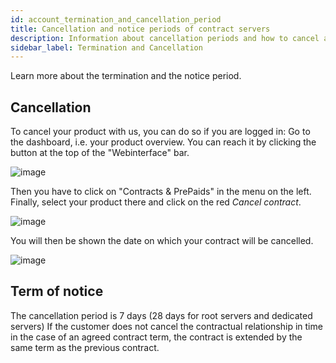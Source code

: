 ```yaml
---
id: account_termination_and_cancellation_period
title: Cancellation and notice periods of contract servers
description: Information about cancellation periods and how to cancel a contract server at ZAP-Hosting - ZAP-Hosting.com Documentation
sidebar_label: Termination and Cancellation
---
```


Learn more about the termination and the notice period.

## Cancellation

To cancel your product with us, you can do so if you are logged in:
Go to the dashboard, i.e. your product overview. You can reach it by clicking the button at the top of the "Webinterface" bar.

![image](https://user-images.githubusercontent.com/61953937/159140841-8a9503dd-33a9-4a74-97e4-0fe4bff7c220.png)

Then you have to click on "Contracts & PrePaids" in the menu on the left. Finally, select your product there and click on the red *Cancel contract*.

![image](https://user-images.githubusercontent.com/61953937/159140954-70635121-6bab-4875-9154-8d3a61da824e.png)

You will then be shown the date on which your contract will be cancelled.

![image](https://user-images.githubusercontent.com/61953937/159141030-b4155339-4711-4114-b2e3-d6271d945c6b.png)

## Term of notice

The cancellation period is 7 days (28 days for root servers and dedicated servers) If the customer does not cancel the contractual relationship in time in the case of an agreed contract term, the contract is extended by the same term as the previous contract.


